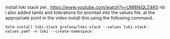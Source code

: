 install loki stack per..
https://www.youtube.com/watch?v=UM8NiQLZ4K0
nb i also added taints and tolerations for promtail into the values file.
at the appropriate point in the video install this using the following command..
```
helm install loki-stack grafana/loki-stack --values loki-stack-values.yaml -n loki --create-namespace
```
